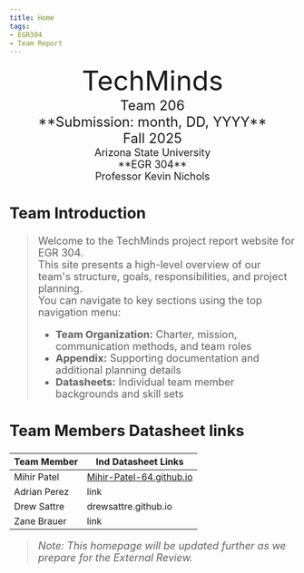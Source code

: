 ```yaml
---
title: Home
tags:
- EGR304
- Team Report
---
```

<center>
<font size="8">TechMinds<br>
<font size="5">Team 206<br>
**Submission: month, DD, YYYY**<br>
Fall 2025<br>
<font size="4">Arizona State University<br>
**EGR 304**<br>
Professor Kevin Nichols<br>
  

</center>

## Team Introduction
> Welcome to the TechMinds project report website for EGR 304.  
> This site presents a high-level overview of our team's structure, goals, responsibilities, and project planning.  
> You can navigate to key sections using the top navigation menu:
>
> - **Team Organization:** Charter, mission, communication methods, and team roles  
> - **Appendix:** Supporting documentation and additional planning details  
> - **Datasheets:** Individual team member backgrounds and skill sets


## Team Members Datasheet links

| **Team Member**        |**Ind Datasheet Links** |
| ---------------------- | -----------------------|
| Mihir Patel            | [Mihir-Patel-64.github.io](https://mihir-patel-64.github.io/mihirpatel-individual.github.io/) |
| Adrian Perez           | link |
| Drew Sattre            | drewsattre.github.io |
| Zane Brauer            | link |


> *Note: This homepage will be updated further as we prepare for the External Review.*
